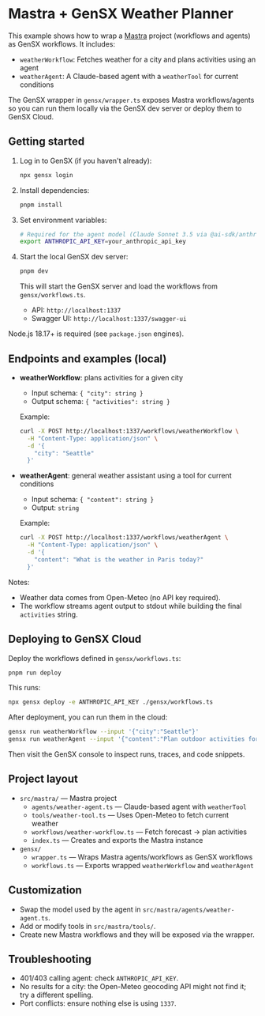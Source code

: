 # Mastra + GenSX Weather Planner

This example shows how to wrap a [Mastra](https://mastra.ai) project (workflows and agents) as GenSX workflows. It includes:

- `weatherWorkflow`: Fetches weather for a city and plans activities using an agent
- `weatherAgent`: A Claude-based agent with a `weatherTool` for current conditions

The GenSX wrapper in `gensx/wrapper.ts` exposes Mastra workflows/agents so you can run them locally via the GenSX dev server or deploy them to GenSX Cloud.

## Getting started

1. Log in to GenSX (if you haven't already):

   ```bash
   npx gensx login
   ```

2. Install dependencies:

   ```bash
   pnpm install
   ```

3. Set environment variables:

   ```bash
   # Required for the agent model (Claude Sonnet 3.5 via @ai-sdk/anthropic)
   export ANTHROPIC_API_KEY=your_anthropic_api_key
   ```

4. Start the local GenSX dev server:

   ```bash
   pnpm dev
   ```

   This will start the GenSX server and load the workflows from `gensx/workflows.ts`.
   - API: `http://localhost:1337`
   - Swagger UI: `http://localhost:1337/swagger-ui`

Node.js 18.17+ is required (see `package.json` engines).

## Endpoints and examples (local)

- **weatherWorkflow**: plans activities for a given city
  - Input schema: `{ "city": string }`
  - Output schema: `{ "activities": string }`

  Example:

  ```bash
  curl -X POST http://localhost:1337/workflows/weatherWorkflow \
    -H "Content-Type: application/json" \
    -d '{
      "city": "Seattle"
    }'
  ```

- **weatherAgent**: general weather assistant using a tool for current conditions
  - Input schema: `{ "content": string }`
  - Output: `string`

  Example:

  ```bash
  curl -X POST http://localhost:1337/workflows/weatherAgent \
    -H "Content-Type: application/json" \
    -d '{
      "content": "What is the weather in Paris today?"
    }'
  ```

Notes:

- Weather data comes from Open-Meteo (no API key required).
- The workflow streams agent output to stdout while building the final `activities` string.

## Deploying to GenSX Cloud

Deploy the workflows defined in `gensx/workflows.ts`:

```bash
pnpm run deploy
```

This runs:

```bash
npx gensx deploy -e ANTHROPIC_API_KEY ./gensx/workflows.ts
```

After deployment, you can run them in the cloud:

```bash
gensx run weatherWorkflow --input '{"city":"Seattle"}'
gensx run weatherAgent --input '{"content":"Plan outdoor activities for Austin tomorrow"}'
```

Then visit the GenSX console to inspect runs, traces, and code snippets.

## Project layout

- `src/mastra/` — Mastra project
  - `agents/weather-agent.ts` — Claude-based agent with `weatherTool`
  - `tools/weather-tool.ts` — Uses Open-Meteo to fetch current weather
  - `workflows/weather-workflow.ts` — Fetch forecast → plan activities
  - `index.ts` — Creates and exports the Mastra instance
- `gensx/`
  - `wrapper.ts` — Wraps Mastra agents/workflows as GenSX workflows
  - `workflows.ts` — Exports wrapped `weatherWorkflow` and `weatherAgent`

## Customization

- Swap the model used by the agent in `src/mastra/agents/weather-agent.ts`.
- Add or modify tools in `src/mastra/tools/`.
- Create new Mastra workflows and they will be exposed via the wrapper.

## Troubleshooting

- 401/403 calling agent: check `ANTHROPIC_API_KEY`.
- No results for a city: the Open-Meteo geocoding API might not find it; try a different spelling.
- Port conflicts: ensure nothing else is using `1337`.
